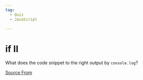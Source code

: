 ```yaml
---
tag:
  - Quiz
  - JavaScript

---
```

  
# if II

What does the code snippet to the right output by `console.log`?


[Source From](https://bigfrontend.dev/quiz/if-II)

  